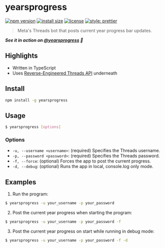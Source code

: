 # yearsprogress

[![npm version](https://img.shields.io/npm/v/yearsprogress)](https://www.npmjs.com/package/yearsprogress)
[![install size](https://packagephobia.com/badge?p=yearsprogress)](https://packagephobia.com/result?p=yearsprogress)
[![license](https://img.shields.io/github/license/s1mpson/yearsprogress)](https://github.com/s1mpson/yearsprogress)
[![style: prettier](https://badgen.net/badge/style/prettier/ff69b4)](https://github.com/prettier/prettier)

> Meta's Threads bot that posts current year progress bar updates.

***See it in action on [@yearsprogress](https://www.threads.net/@yearsprogress) 🙌***

## Highlights

- Written in TypeScript
- Uses [Reverse-Engineered Threads API](https://github.com/junhoyeo/threads-api) underneath

## Install

```sh
npm install -g yearsprogress
```

## Usage

```sh
$ yearsprogress [options]
```

### Options

- `-u, --username <username>`: (required) Specifies the Threads username.
- `-p, --password <password>`: (required) Specifies the Threads password.
- `-f, --force`: (optional) Forces the app to post the current progress.
- `-d, --debug`: (optional) Runs the app in local, console.log only mode.

## Examples

1. Run the program:

```bash
$ yearsprogress -u your_username -p your_password
```

2. Post the current year progress when starting the program:

```bash
$ yearsprogress -u your_username -p your_password -f
```

3. Post the current year progress on start while running in debug mode:

```bash
$ yearsprogress -u your_username -p your_password -f -d
```
